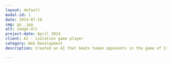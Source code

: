 ```yaml
---
layout: default
modal-id: 1
date: 2014-07-18
img: go_.jpg
alt: image-alt
project-date: April 2014
client: AI - isolation game player
category: Web Development
description: Created an AI that beats human opponents in the game of Isolation using Minimax, Alpha-Beta Search, and Iterative Deepening. The agent can be found <a href="https://github.com/chuyh/isolation/blob/master/game_agent.py">here</a>.

---
```

